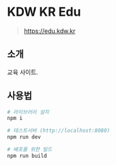 # KDW KR Edu

> https://edu.kdw.kr

## 소개
교육 사이트.

## 사용법

``` bash
# 라이브러리 설치
npm i

# 테스트서버 (http://localhost:8080)
npm run dev

# 배포를 위한 빌드
npm run build
```
